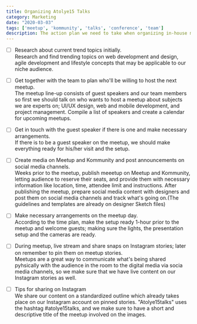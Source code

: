 ```yaml
---
title: Organizing Atolye15 Talks
category: Marketing
date: "2020-03-03"
tags: ['meetup', 'kommunity', 'talks', 'conference', 'team']
description: The action plan we need to take when organizing in-house meetups.  
---
```

- [ ] Research about current trend topics initially.  
Research and find trending topics on web development and design, agile development and lifestyle concepts that may be applicable to our niche audience.

- [ ]  Get together with the team to plan who'll be willing to host the next meetup.    
The meetup line-up consists of guest speakers and our team members so first we should talk on who wants to host a meetup about subjects we are experts on; UI/UX design, web and mobile development, and project management. Compile a list of speakers and create a calendar for upcoming meetups.

- [ ]  Get in touch with the guest speaker if there is one and make necessary arrangements.  
If there is to be a guest speaker on the meetup, we should make everything ready for his/her visit and the setup.

- [ ]  Create media on Meetup and Kommunity and post announcements on social media channels.    
Weeks prior to the meetup, publish meeetup on Meetup and Kommunity, letting audience to reserve their seats, and provide them with necessary information like location, time, attendee limit and instructions. After publishing the meetup, prepare social media content with designers and post them on social media channels and track what's going on.(The guidelines and templates are already on designer Sketch files)

- [ ]  Make necessary arrangements on the meetup day.  
According to the time plan, make the setup ready 1-hour prior to the meetup and welcome guests; making sure the lights, the presentation setup and the cameras are ready.

- [ ]  During meetup, live stream and share snaps on Instagram stories; later on remember to pin them on meetup stories.    
Meetups are a great way to communicate what's being shared pyhsically with the audience in the room to the digital media via socia media channels, so we make sure that we have live content on our Instagram stories as well.

- [ ]  Tips for sharing on Instagram  
We share our content on a standardized outline which already takes place on our Instagram account on pinned stories. "Atolye15talks" uses the hashtag #atolye15talks, and we make sure to have a short and descriptive title of the meetup involved on the images.